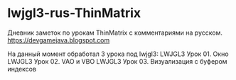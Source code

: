 # lwjgl3-rus-ThinMatrix
Дневник заметок по урокам ThinMatrix с комментариями на русском. 
https://devgamejava.blogspot.com

На данный момент обработал 3 урока под lwjgl3:
LWJGL3 Урок 01. Окно
LWJGL3 Урок 02. VAO и VBO
LWJGL3 Урок 03. Визуализация с буфером индексов
